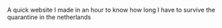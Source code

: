 A quick website I made in an hour to know how long I have to survive the quarantine in the netherlands